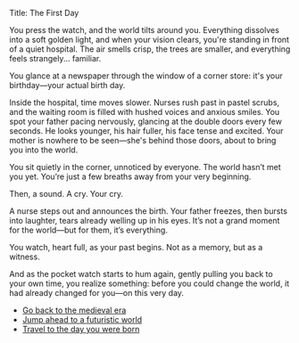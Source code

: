 Title: The First Day

You press the watch, and the world tilts around you. Everything dissolves into a soft golden light, and when your vision clears, you're standing in front of a quiet hospital. The air smells crisp, the trees are smaller, and everything feels strangely... familiar.

You glance at a newspaper through the window of a corner store: it's your birthday—your actual birth day.

Inside the hospital, time moves slower. Nurses rush past in pastel scrubs, and the waiting room is filled with hushed voices and anxious smiles. You spot your father pacing nervously, glancing at the double doors every few seconds. He looks younger, his hair fuller, his face tense and excited. Your mother is nowhere to be seen—she's behind those doors, about to bring you into the world.

You sit quietly in the corner, unnoticed by everyone. The world hasn’t met you yet. You’re just a few breaths away from your very beginning.

Then, a sound. A cry. Your cry.

A nurse steps out and announces the birth. Your father freezes, then bursts into laughter, tears already welling up in his eyes. It’s not a grand moment for the world—but for them, it’s everything.

You watch, heart full, as your past begins. Not as a memory, but as a witness.

And as the pocket watch starts to hum again, gently pulling you back to your own time, you realize something: before you could change the world, it had already changed for you—on this very day.

- [Go back to the medieval era](https://github.com/PustiRay/choose-your-own-adventure/tree/pusti)
- [Jump ahead to a futuristic world](future.md)
- [Travel to the day you were born](birth_day.md)
